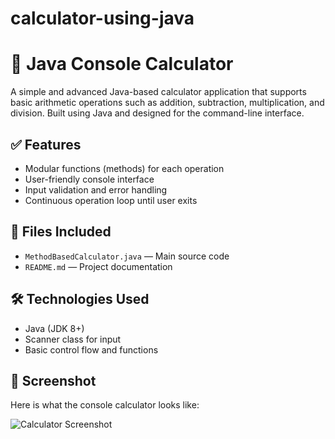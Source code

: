 # calculator-using-java
# 🔢 Java Console Calculator

A simple and advanced Java-based calculator application that supports basic arithmetic operations such as addition, subtraction, multiplication, and division. Built using Java and designed for the command-line interface.

## ✅ Features
- Modular functions (methods) for each operation
- User-friendly console interface
- Input validation and error handling
- Continuous operation loop until user exits

## 📁 Files Included
- `MethodBasedCalculator.java` — Main source code
- `README.md` — Project documentation

## 🛠️ Technologies Used
- Java (JDK 8+)
- Scanner class for input
- Basic control flow and functions

## 📸 Screenshot

Here is what the console calculator looks like:

![Calculator Screenshot](<img width="1494" height="797" alt="Screenshot 2025-08-04 203510" src="https://github.com/user-attachments/assets/8b459701-4d8c-478e-93bc-d47d8cf9ee2b" />
)


